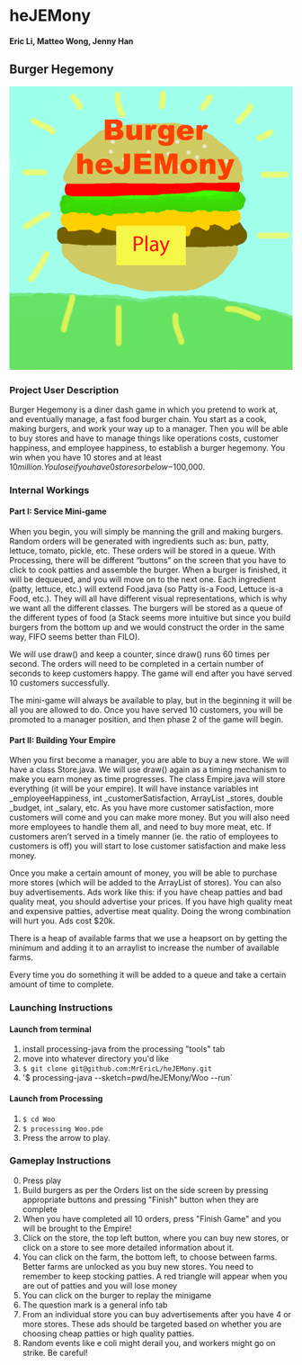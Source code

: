 # heJEMony
#### Eric Li, Matteo Wong, Jenny Han

## Burger Hegemony

![Image of burger](https://github.com/MrEricL/heJEMony/blob/master/Woo/data/hegemony%20splash%20art%202.png)

### Project User Description
Burger Hegemony is a diner dash game in which you pretend to work at, and eventually manage, a fast food burger chain. You start as a cook, making burgers, and work your way up to a manager. Then you will be able to buy stores and have to manage things like operations costs, customer happiness, and employee happiness, to establish a burger hegemony. You win when you have 10 stores and at least $10 million. You lose if you have 0 stores or below -$100,000.

### Internal Workings
#### Part I: Service Mini-game
When you begin, you will simply be manning the grill and making burgers. Random orders will be generated with ingredients such as: bun, patty, lettuce, tomato, pickle, etc. These orders will be stored in a queue. With Processing, there will be different “buttons” on the screen that you have to click to cook patties and assemble the burger. When a burger is finished, it will be dequeued, and you will move on to the next one. Each ingredient (patty, lettuce, etc.) will extend Food.java (so Patty is-a Food, Lettuce is-a Food, etc.). They will all have different visual representations, which is why we want all the different classes. The burgers will be stored as a queue of the different types of food (a Stack seems more intuitive but since you build burgers from the bottom up and we would construct the order in the same way, FIFO seems better than FILO).

We will use draw() and keep a counter, since draw() runs 60 times per second. The orders will need to be completed in a certain number of seconds to keep customers happy. The game will end after you have served 10 customers successfully.

The mini-game will always be available to play, but in the beginning it will be all you are allowed to do.  Once you have served 10 customers, you will be promoted to a manager position, and then phase 2 of the game will begin.
 
#### Part II: Building Your Empire
When you first become a manager, you are able to buy a new store. We will have a class Store.java. We will use draw() again as a timing mechanism to make you earn money as time progresses. The class Empire.java will store everything (it will be your empire). It will have instance variables int _employeeHappiness, int _customerSatisfaction, ArrayList<Store> _stores, double _budget, int _salary, etc. As you have more customer satisfaction, more customers will come and you can make more money. But you will also need more employees to handle them all, and need to buy more meat, etc. If customers aren’t served in a timely manner (ie. the ratio of employees to customers is off) you will start to lose customer satisfaction and make less money.

Once you make a certain amount of money, you will be able to purchase more stores (which will be added to the ArrayList of stores). You can also buy advertisements. Ads work like this: if you have cheap patties and bad quality meat, you should advertise your prices. If you have high quality meat and expensive patties, advertise meat quality. Doing the wrong combination will hurt you. Ads cost $20k.

There is a heap of available farms that we use a heapsort on by getting the minimum and adding it to an arraylist to increase the number of available farms.

Every time you do something it will be added to a queue and take a certain amount of time to complete.


### Launching Instructions
#### Launch from terminal
1. install processing-java from the processing "tools" tab
2. move into whatever directory you'd like
3. `$ git clone git@github.com:MrEricL/heJEMony.git`
4. '$ processing-java --sketch=pwd/heJEMony/Woo --run`

#### Launch from Processing
1. `$ cd Woo`
2. `$ processing Woo.pde`
3. Press the arrow to play. 

### Gameplay Instructions
0. Press play
1. Build burgers as per the Orders list on the side screen by pressing appropriate buttons and pressing "Finish" button when they are complete
2. When you have completed all 10 orders, press "Finish Game" and you will be brought to the Empire!
3. Click on the store, the top left button, where you can buy new stores, or click on a store to see more detailed information about it.
4. You can click on the farm, the bottom left, to choose between farms. Better farms are unlocked as you buy new stores. You need to remember to keep stocking patties. A red triangle will appear when you are out of patties and you will lose money
5. You can click on the burger to replay the minigame
6. The question mark is a general info tab
7. From an individual store you can buy advertisements after you have 4 or more stores. These ads should be targeted based on whether you are choosing cheap patties or high quality patties.
8. Random events like e coli might derail you, and workers might go on strike. Be careful! 
